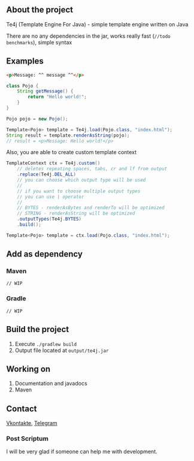 ## About the project

Te4j (Template Engine For Java) - simple template engine written on Java

There are no any dependencies in the jar, works really fast (`//todo benchmarks`), simple syntax

## Examples

```html
<p>Message: ^^ message ^^</p>
```

```java
class Pojo {
    String getMessage() {
        return "Hello world!";
    }
}

Pojo pojo = new Pojo();

Template<Pojo> template = Te4j.load(Pojo.class, "index.html");
String result = template.renderAsString(pojo);
// result = <p>Message: Hello world!</p>
```

Also, you are able to create custom template context

```java
TemplateContext ctx = Te4j.custom()
    // deletes repeating spaces, tabs, cr and lf from output
    .replace(Te4j.DEL_ALL)
    // you can choose which output type will be used
    //
    // if you want to choose multiple output types
    // you can use | operator
    //
    // BYTES - renderAsBytes and renderTo will be optimized
    // STRING - renderAsString will be optimized
    .outputTypes(Te4j.BYTES)
    .build();

Template<Pojo> template = ctx.load(Pojo.class, "index.html");
```

## Add as dependency

### Maven

```
// WIP
```

### Gradle

```
// WIP
```

## Build the project
1. Execute `./gradlew build`
2. Output file located at `output/te4j.jar`

## Working on
1. Documentation and javadocs
2. Maven

## Contact
[Vkontakte](https://vk.com/id623151994),
[Telegram](https://t.me/lero4ka85)

### Post Scriptum
I will be very glad if someone can help me with development.